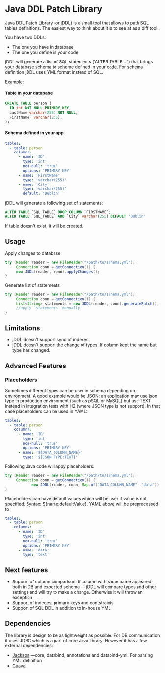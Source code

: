 # Java DDL Patch Library

Java DDL Patch Library (or jDDL) is a small tool that allows to path SQL tables definitions. The easiest way to think about it is to see at as a diff tool.

You have two DDLs:

* The one you have in database
* The one you define in your code

jDDL will generate a list of SQL statements ('ALTER TABLE ...') that brings your database schema to scheme defined in your code. For schema definition jDDL uses YML format instead of SQL.

Example:

#### Table in your database

```sql
CREATE TABLE person (
  ID int NOT NULL PRIMARY KEY,
  LastName varchar(255) NOT NULL,
  FirstName` varchar(255),
);
```

#### Schema defined in your app

```yaml
tables:
  - table: person
    columns:
      - name: 'ID'
        type: 'int'
        non-null: 'true'
        options: 'PRIMARY KEY'
      - name: 'FirstName'
        type: 'varchar(255)'
      - name: 'City'
        type: 'varchar(255)'
        default: 'Dublin'


```

jDDL will generate a following set of statements:

```sql
ALTER TABLE `SQL_TABLE` DROP COLUMN `FIRSTNAME`;
ALTER TABLE `SQL_TABLE` ADD `City` varchar(255) DEFAULT 'Dublin'
```

If table doesn't exist, it will be created.

## Usage

Apply changes to database

```java
try (Reader reader = new FileReader("/path/to/schema.yml"); 
     Connection conn = getConnection()) {
     new JDDL(reader, conn).applyChanges();    
}

```

Generate list of statements

```java
try (Reader reader = new FileReader("/path/to/schema.yml"); 
     Connection conn = getConnection()) {
     List<String> statements = new JDDL(reader, conn).generatePatch();    
     //apply `statements` manually
}
```



## Limitations

* jDDL doesn't support sync of indexes
* jDDL doesn't support the change of types. If column kept the name but type has changed. 

## Advanced Features

### Placeholders

Sometimes different types can be user in schema depending on environment. A good example would be JSON: an application may use json type in production environment (such as pSQL or MySQL) but use TEXT instead in integration tests with H2 (where JSON type is not support). In that case placeholders can be used in YAML:

```yaml
tables:
  - table: person
    columns:
      - name: 'ID'
        type: 'int'
        non-null: 'true'
        options: 'PRIMARY KEY'
      - name: '${DATA_COLUMN_NAME}'
        type: '${JSON_TYPE:TEXT}'
```

Following Java code will appy placeholders:

```java
try (Reader reader = new FileReader("/path/to/schema.yml");
     Connection conn = getConnection()) {
			new JDDL(reader, conn, Map.of("DATA_COLUMN_NAME", "data")).applyChanges();
}

```

Placeholders can have default values which will be user if value is not specified. Syntax: ${name:defaultValue}. YAML above will be preprecessed to

```yaml
tables:
  - table: person
    columns:
      - name: 'ID'
        type: 'int'
        non-null: 'true'
        options: 'PRIMARY KEY'
      - name: 'data'
        type: 'text'
```



## Next features

* Support of column comparison: if column with same name appeared both in DB and expected schema — jDDL will compare types and other settings and will try to make a change. Otherwise it will throw an exception
* Support of indeces, primary keys and contstraints
* Support of SQL DDL in addition to in-house YML

## Dependencies

The library is design to be as lightweight as possible. For DB communication it uses JDBC which is a part of core Java library. However it has a few external dependencies:

* [Jackson](https://github.com/FasterXML/jackson) —core, databind, annotations and databind-yml. For parsing YML definition
* [Guava](https://github.com/google/guava)
